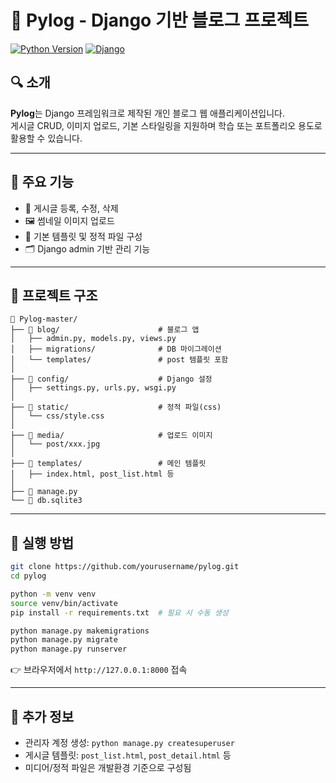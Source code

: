 # 📝 Pylog - Django 기반 블로그 프로젝트

[![Python Version](https://img.shields.io/badge/Python-3.11+-blue.svg)](https://www.python.org/)
[![Django](https://img.shields.io/badge/Django-4.x-green.svg)](https://www.djangoproject.com/)

## 🔍 소개

**Pylog**는 Django 프레임워크로 제작된 개인 블로그 웹 애플리케이션입니다.  
게시글 CRUD, 이미지 업로드, 기본 스타일링을 지원하며 학습 또는 포트폴리오 용도로 활용할 수 있습니다.

---

## 🧩 주요 기능

- 📄 게시글 등록, 수정, 삭제
- 🖼️ 썸네일 이미지 업로드
- 🧭 기본 템플릿 및 정적 파일 구성
- 🗂️ Django admin 기반 관리 기능

---

## 📁 프로젝트 구조

```
📁 Pylog-master/
├── 📁 blog/                      # 블로그 앱
│   ├── admin.py, models.py, views.py
│   ├── migrations/              # DB 마이그레이션
│   └── templates/               # post 템플릿 포함
│
├── 📁 config/                    # Django 설정
│   ├── settings.py, urls.py, wsgi.py
│
├── 📁 static/                    # 정적 파일(css)
│   └── css/style.css
│
├── 📁 media/                     # 업로드 이미지
│   └── post/xxx.jpg
│
├── 📁 templates/                 # 메인 템플릿
│   ├── index.html, post_list.html 등
│
├── 📄 manage.py
└── 📄 db.sqlite3
```

---

## 🚀 실행 방법

```bash
git clone https://github.com/yourusername/pylog.git
cd pylog

python -m venv venv
source venv/bin/activate
pip install -r requirements.txt  # 필요 시 수동 생성

python manage.py makemigrations
python manage.py migrate
python manage.py runserver
```

👉 브라우저에서 `http://127.0.0.1:8000` 접속

---

## 📌 추가 정보

- 관리자 계정 생성: `python manage.py createsuperuser`
- 게시글 템플릿: `post_list.html`, `post_detail.html` 등
- 미디어/정적 파일은 개발환경 기준으로 구성됨

